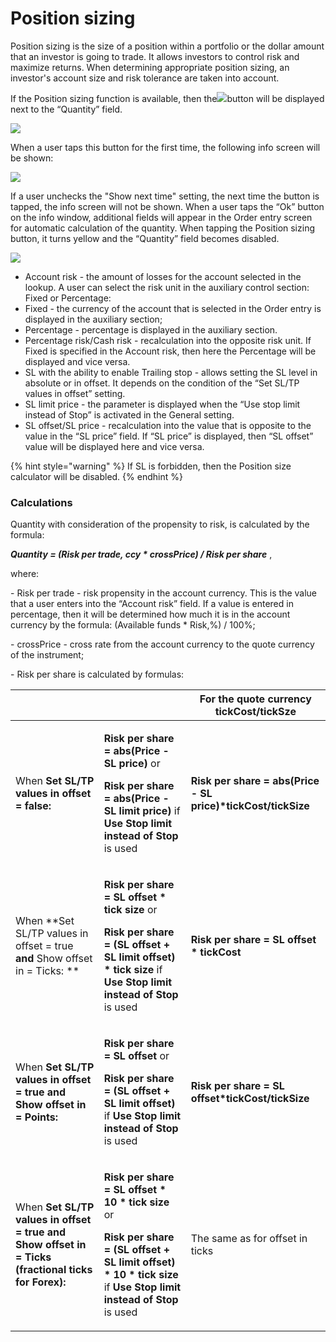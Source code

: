 # Position sizing

Position sizing is the size of a position within a portfolio or the dollar amount that an investor is going to trade. It allows investors to control risk and maximize returns. When determining appropriate position sizing, an investor's account size and risk tolerance are taken into account.

If the Position sizing function is available, then the![](../../../../.gitbook/assets/1-kopiya.jpeg)button will be displayed next to the “Quantity” field. 

![](<../../../../.gitbook/assets/image1 (3).png>)

When a user taps this button for the first time, the following info screen will be shown:

![](<../../../../.gitbook/assets/image (71).png>)

If a user unchecks the "Show next time" setting, the next time the button is tapped, the info screen will not be shown. When a user taps the “Ok” button on the info window, additional fields will appear in the Order entry screen for automatic calculation of the quantity. When tapping the Position sizing button, it turns yellow and the “Quantity” field becomes disabled.

![](../../../../.gitbook/assets/image2.png)

* Account risk - the amount of losses for the account selected in the lookup. A user can select the risk unit in the auxiliary control section: Fixed or Percentage:
* Fixed - the currency of the account that is selected in the Order entry is displayed in the auxiliary section;
* Percentage - percentage is displayed in the auxiliary section.
* Percentage risk/Cash risk - recalculation into the opposite risk unit. If Fixed is specified in the Account risk, then here the Percentage will be displayed and vice versa.
* SL with the ability to enable Trailing stop - allows setting the SL level in absolute or in offset. It depends on the condition of the “Set SL/TP values in offset” setting.
* SL limit price - the parameter is displayed when the “Use stop limit instead of Stop” is activated in the General setting.
* SL offset/SL price - recalculation into the value that is opposite to the value in the “SL price” field. If “SL price” is displayed, then “SL offset” value will be displayed here and vice versa.

{% hint style="warning" %}
If SL is forbidden, then the Position size calculator will be disabled.
{% endhint %}

### Calculations

Quantity with consideration of the propensity to risk, is calculated by the formula:

_**Quantity = (Risk per trade, ccy \* crossPrice) / Risk per share**_ ,

where:

\- Risk per trade - risk propensity in the account currency.  This is the value that a user enters into the “Account risk” field. If a value is entered in percentage, then it will be determined how much it is in the account currency by the formula: (Available funds \* Risk,%) / 100%;

\- crossPrice - cross rate from the account currency to the quote currency of the instrument;

\- Risk per share is calculated by formulas:

|                                                                                                         |                                                                                                                                                                                                                           | For the quote currency tickCost/tickSze                       |
| ------------------------------------------------------------------------------------------------------- | ------------------------------------------------------------------------------------------------------------------------------------------------------------------------------------------------------------------------- | ------------------------------------------------------------- |
| When **Set SL/TP values in offset = false:**                                                            | <p><strong>Risk per share = abs(Price - SL price)</strong> or </p><p><strong>Risk per share = abs(Price - SL limit price)</strong> if <strong>Use Stop limit instead of Stop</strong> is used</p>                         | **Risk per share = abs(Price - SL price)\*tickCost/tickSize** |
| When **Set SL/TP values in offset = true **and** Show offset in = Ticks: **                             | <p><strong>Risk per share = SL offset * tick size</strong> or </p><p><strong>Risk per share = (SL offset + SL limit offset) * tick size</strong> if <strong>Use Stop limit instead of Stop</strong> is used</p>           | **Risk per share = SL offset \* tickCost**                    |
| When **Set SL/TP values in offset = true **and** Show offset in = Points:**                             | <p><strong>Risk per share = SL offset</strong> or </p><p><strong>Risk per share = (SL offset + SL limit offset)</strong> if <strong>Use Stop limit instead of Stop</strong> is used</p>                                   | **Risk per share = SL offset\*tickCost/tickSize**             |
| When **Set SL/TP values in offset = true **and** Show offset in = Ticks (fractional ticks for Forex):** | <p><strong>Risk per share = SL offset * 10 * tick size</strong> or </p><p><strong>Risk per share = (SL offset + SL limit offset) * 10 * tick size</strong> if <strong>Use Stop limit instead of Stop</strong> is used</p> | The same as for offset in ticks                               |

 
